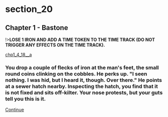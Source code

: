 
# section_20

## Chapter 1 - Bastone

!>**LOSE 1 IRON AND ADD A TIME TOKEN TO THE TIME TRACK (DO NOT TRIGGER ANY EFFECTS ON THE TIME TRACK).**

[chp1_4_18__a](../../decomp/app/src/main/res/raw/chp1_4_18__a.mp3 ':include :type=audio')

### You drop a couple of flecks of iron at the man's feet, the small round coins clinking on the cobbles. He perks up. "I seen nothing. I was hid, but I heard it, though. Over there." He points at a sewer hatch nearby. Inspecting the hatch, you find that it is not fixed and sits off-kilter. Your nose protests, but your guts tell you this is it.

[Continue](output/chapter1/section_6.md)


